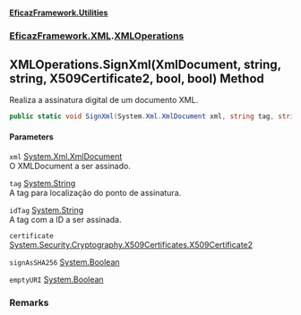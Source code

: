 #### [EficazFramework.Utilities](EficazFrameworkUtilities.md 'EficazFramework Utilities')
### [EficazFramework.XML](EficazFrameworkUtilities.md#EficazFramework_XML 'EficazFramework.XML').[XMLOperations](XMLOperations.md 'EficazFramework.XML.XMLOperations')
## XMLOperations.SignXml(XmlDocument, string, string, X509Certificate2, bool, bool) Method
Realiza a assinatura digital de um documento XML.  
```csharp
public static void SignXml(System.Xml.XmlDocument xml, string tag, string idTag, System.Security.Cryptography.X509Certificates.X509Certificate2 certificate, bool signAsSHA256=false, bool emptyURI=false);
```
#### Parameters
<a name='EficazFramework_XML_XMLOperations_SignXml(System_Xml_XmlDocument_string_string_System_Security_Cryptography_X509Certificates_X509Certificate2_bool_bool)_xml'></a>
`xml` [System.Xml.XmlDocument](https://docs.microsoft.com/en-us/dotnet/api/System.Xml.XmlDocument 'System.Xml.XmlDocument')  
O XMLDocument a ser assinado.
  
<a name='EficazFramework_XML_XMLOperations_SignXml(System_Xml_XmlDocument_string_string_System_Security_Cryptography_X509Certificates_X509Certificate2_bool_bool)_tag'></a>
`tag` [System.String](https://docs.microsoft.com/en-us/dotnet/api/System.String 'System.String')  
A tag para localização do ponto de assinatura.
  
<a name='EficazFramework_XML_XMLOperations_SignXml(System_Xml_XmlDocument_string_string_System_Security_Cryptography_X509Certificates_X509Certificate2_bool_bool)_idTag'></a>
`idTag` [System.String](https://docs.microsoft.com/en-us/dotnet/api/System.String 'System.String')  
A tag com a ID a ser assinada.
  
<a name='EficazFramework_XML_XMLOperations_SignXml(System_Xml_XmlDocument_string_string_System_Security_Cryptography_X509Certificates_X509Certificate2_bool_bool)_certificate'></a>
`certificate` [System.Security.Cryptography.X509Certificates.X509Certificate2](https://docs.microsoft.com/en-us/dotnet/api/System.Security.Cryptography.X509Certificates.X509Certificate2 'System.Security.Cryptography.X509Certificates.X509Certificate2')  
  
<a name='EficazFramework_XML_XMLOperations_SignXml(System_Xml_XmlDocument_string_string_System_Security_Cryptography_X509Certificates_X509Certificate2_bool_bool)_signAsSHA256'></a>
`signAsSHA256` [System.Boolean](https://docs.microsoft.com/en-us/dotnet/api/System.Boolean 'System.Boolean')  
  
<a name='EficazFramework_XML_XMLOperations_SignXml(System_Xml_XmlDocument_string_string_System_Security_Cryptography_X509Certificates_X509Certificate2_bool_bool)_emptyURI'></a>
`emptyURI` [System.Boolean](https://docs.microsoft.com/en-us/dotnet/api/System.Boolean 'System.Boolean')  
  
### Remarks
